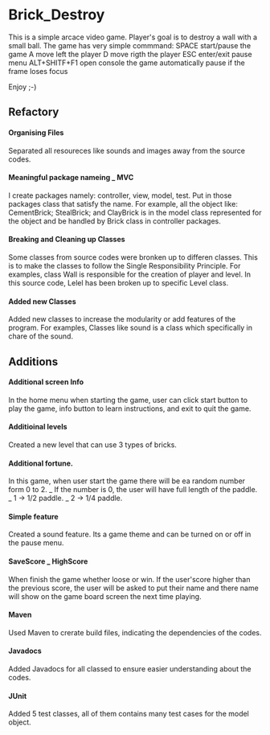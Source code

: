 # Brick_Destroy
This is a simple arcace video game.
Player's goal is to destroy a wall with a small ball.
The game has  very simple commmand:
SPACE start/pause the game
A move left the player
D move rigth the player
ESC enter/exit pause menu
ALT+SHITF+F1 open console
the game automatically pause if the frame loses focus


Enjoy ;-)

## Refactory

 #### Organising Files 
  Separated all resoureces like sounds and images away from the source codes.
 #### Meaningful package nameing _ MVC
  I create packages namely: controller, view, model, test. Put in those packages class that satisfy the name.
  For example, all the object like: CementBrick; StealBrick; and ClayBrick is in the model class represented for the object and be handled by Brick class in controller packages.
#### Breaking and Cleaning up Classes 
  Some classes from source codes were bronken up to differen classes. This is to make the classes to follow the Single Responsibility Principle.
  For examples, class Wall is responsible for the creation of player and level. In this source code, Lelel has been broken up to specific Level class.
 
 #### Added new Classes 
   Added new classes to increase the modularity or add features of the program. For examples, Classes like sound is a class which specifically in chare of the sound.
 
## Additions 
  #### Additional screen Info
   In the home menu when starting the game, user can click start button to play the game, info button to learn instructions, and exit to quit the game.
  #### Additioinal levels 
   Created a new level that can use 3 types of bricks.
  #### Additional fortune.
   In this game, when user start the game there will be ea random number form 0 to 2.
         _ If the number is 0, the user will have full length of the paddle.
         _ 1 -> 1/2 paddle.
         _ 2 -> 1/4 paddle.
  #### Simple feature
   Created a sound feature. Its a game theme and can be turned on or off in the pause menu.
  #### SaveScore _ HighScore
   When finish the game whether loose or win. If the user'score higher than the previous score, the user will be asked to put their name and there name will show on the game board screen the next time playing.
  #### Maven
   Used Maven to crerate build files, indicating the dependencies of the codes.
  #### Javadocs 
   Added Javadocs for all classed to ensure easier understanding about the codes.
  #### JUnit
   Added 5 test classes, all of them contains many test cases for the model object.
      
     


